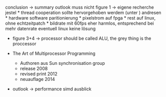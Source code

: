 conclusion  -> summary
outlook muss nicht
figure 1 -> eigene recherche
jestel
    * thread cooperation sollte hervorgehoben werdem (unter )
andresen
    * hardware software paritionierung
        * pixelstrom auf fpga
        * rest auf linux, ohne echtzeitpatch
        * bildrate mit 60fps eher harmlos, entsprechend bei mehr datenrate eventuell linux keine lösung
* figure 3+4 -> processor should be called ALU, the grey thing is the proccessor

* The Art of Multiprocessor Programming
    * Authoren aus Sun synchronisation group
    * release 2008
    * revised print 2012
    * neuauflage 2014

* outlook -> performance simd ausblick
